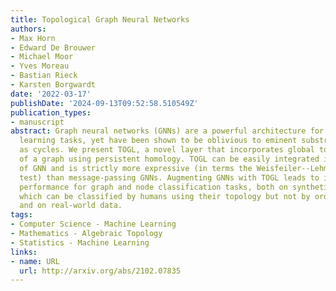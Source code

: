 ```yaml
---
title: Topological Graph Neural Networks
authors:
- Max Horn
- Edward De Brouwer
- Michael Moor
- Yves Moreau
- Bastian Rieck
- Karsten Borgwardt
date: '2022-03-17'
publishDate: '2024-09-13T09:52:58.510549Z'
publication_types:
- manuscript
abstract: Graph neural networks (GNNs) are a powerful architecture for tackling graph
  learning tasks, yet have been shown to be oblivious to eminent substructures such
  as cycles. We present TOGL, a novel layer that incorporates global topological information
  of a graph using persistent homology. TOGL can be easily integrated into any type
  of GNN and is strictly more expressive (in terms the Weisfeiler--Lehman graph isomorphism
  test) than message-passing GNNs. Augmenting GNNs with TOGL leads to improved predictive
  performance for graph and node classification tasks, both on synthetic data sets,
  which can be classified by humans using their topology but not by ordinary GNNs,
  and on real-world data.
tags:
- Computer Science - Machine Learning
- Mathematics - Algebraic Topology
- Statistics - Machine Learning
links:
- name: URL
  url: http://arxiv.org/abs/2102.07835
---
```

